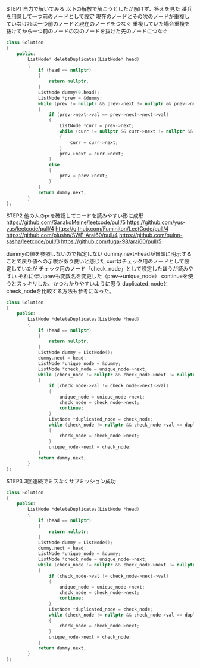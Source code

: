 STEP1
自力で解いてみる
以下の解放で解こうとしたが解けず、答えを見た
番兵を用意して一つ前のノードとして設定
現在のノードとその次のノードが重複していなければ一つ前のノードと現在のノードをつなぐ
重複していた場合重複を抜けてから一つ前のノードの次のノードを抜けた先のノードにつなぐ

```cpp
class Solution
{
    public:
        ListNode* deleteDuplicates(ListNode* head)
        {
            if (head == nullptr)
            {
                return nullptr;
            }
            ListNode dummy(0,head);
            ListNode *prev = &dummy;
            while (prev != nullptr && prev->next != nullptr && prev->next->next != nullptr)
            {
                if (prev->next->val == prev->next->next->val)
                {
                    ListNode *curr = prev->next;
                    while (curr != nullptr && curr->next != nullptr && curr->val == curr->next->val)
                    {
                        curr = curr->next;
                    }
                    prev->next = curr->next;
                }
                else
                {
                    prev = prev->next;
                }
            }
            return dummy.next;
        }
};
```

STEP2
他の人のprを確認してコードを読みやすい形に成形
https://github.com/SanakoMeine/leetcode/pull/5
https://github.com/yus-yus/leetcode/pull/4
https://github.com/Fuminiton/LeetCode/pull/4
https://github.com/plushn/SWE-Arai60/pull/4
https://github.com/quinn-sasha/leetcode/pull/3
https://github.com/fuga-98/arai60/pull/5

dummyの値を参照しないので指定しない
dummy.next=headが冒頭に明示することで戻り値への示唆があり良いと感じた
currはチェック用のノードとして設定していたが
チェック用のノード「check_node」として設定したほうが読みやすい
それに伴いprevも変数名を変更した（prev->unique_node）
continueを使うとスッキリした、かつわかりやすいように思う
duplicated_nodeと check_nodeを比較する方法も参考になった。

```cpp
class Solution
{
    public:
        ListNode *deleteDuplicates(ListNode *head)
        {
            if (head == nullptr)
            {
                return nullptr;
            }
            ListNode dummy = ListNode();
            dummy.next = head;
            ListNode *unique_node = &dummy;
            ListNode *check_node = unique_node->next;
            while (check_node != nullptr && check_node->next != nullptr)
            {
                if (check_node->val != check_node->next->val)
                {
                    unique_node = unique_node->next;
                    check_node = check_node->next;
                    continue;
                }
                ListNode *duplicated_node = check_node;
                while (check_node != nullptr && check_node->val == duplicated_node->val)
                {
                    check_node = check_node->next;
                }
                unique_node->next = check_node;
            }
            return dummy.next;
        }
};
```

STEP3 
3回連続でミスなくサブミッション成功

```cpp
class Solution
{
    public:
        ListNode *deleteDuplicates(ListNode *head)
        {
            if (head == nullptr)
            {
                return nullptr;
            }
            ListNode dummy = ListNode();
            dummy.next = head;
            ListNode *unique_node = &dummy;
            ListNode *check_node = unique_node->next;
            while (check_node != nullptr && check_node->next != nullptr)
            {
                if (check_node->val != check_node->next->val)
                {
                    unique_node = unique_node->next;
                    check_node = check_node->next;
                    continue;
                }
                ListNode *duplicated_node = check_node;
                while (check_node != nullptr && check_node->val == duplicated_node->val)
                {
                    check_node = check_node->next;
                }
                unique_node->next = check_node;
            }
            return dummy.next;
        }
};
```
